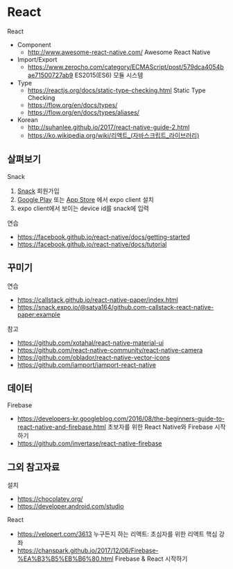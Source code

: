 # React

React

- Component
  - http://www.awesome-react-native.com/ Awesome React Native
- Import/Export
  - https://www.zerocho.com/category/ECMAScript/post/579dca4054bae71500727ab9 ES2015(ES6) 모듈 시스템
- Type
  - https://reactjs.org/docs/static-type-checking.html Static Type Checking
  - https://flow.org/en/docs/types/ 
  - https://flow.org/en/docs/types/aliases/
- Korean
  - http://suhanlee.github.io/2017/react-native-guide-2.html
  - https://ko.wikipedia.org/wiki/리액트_(자바스크립트_라이브러리)

## <a name="s1"></a> 살펴보기 

Snack

1. [Snack](https://snack.expo.io/) 회원가입
1. [Google Play](https://play.google.com/store/apps/details?id=host.exp.exponent) 또는 [App Store](https://itunes.apple.com/app/apple-store/id982107779?pt=17102800&amp;ct=www&amp;mt=8) 에서 expo client 설치
1. expo client에서 보이는 device id를 snack에 입력

연습

- https://facebook.github.io/react-native/docs/getting-started
- https://facebook.github.io/react-native/docs/tutorial


## <a name="s2"></a> 꾸미기

연습

- https://callstack.github.io/react-native-paper/index.html
- https://snack.expo.io/@satya164/github.com-callstack-react-native-paper:example

참고

- https://github.com/xotahal/react-native-material-ui
- https://github.com/react-native-community/react-native-camera
- https://github.com/oblador/react-native-vector-icons
- https://github.com/iamport/iamport-react-native


## <a name="s3"></a> 데이터

Firebase

- https://developers-kr.googleblog.com/2016/08/the-beginners-guide-to-react-native-and-firebase.html 초보자를 위한 React Native와 Firebase 시작하기
- https://github.com/invertase/react-native-firebase


## 그외 참고자료

설치

- https://chocolatey.org/
- https://developer.android.com/studio

React 

-  https://velopert.com/3613 누구든지 하는 리액트: 초심자를 위한 리액트 핵심 강좌
-  https://chanspark.github.io/2017/12/06/Firebase-%EA%B3%B5%EB%B6%80.html Firebase & React 시작하기

